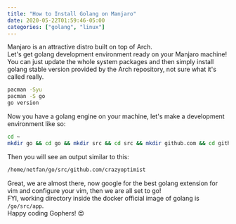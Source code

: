 ```yaml
---
title: "How to Install Golang on Manjaro"
date: 2020-05-22T01:59:46-05:00
categories: ["golang", "linux"]
---
```

Manjaro is an attractive distro built on top of Arch.  
Let's get golang development environment ready on your Manjaro machine!  
You can just update the whole system packages and then simply install golang stable version provided by the Arch repository, not sure what it's called really.  
```bash
pacman -Syu
pacman -S go
go version
```
Now you have a golang engine on your machine, let's make a development environment like so:  
```bash
cd ~
mkdir go && cd go && mkdir src && cd src && mkdir github.com && cd github.com && mkdir github_username && cd github_username && pwd
```
Then you will see an output similar to this:  
```bash
/home/netfan/go/src/github.com/crazyoptimist
```
Great, we are almost there, now google for the best golang extension for vim and configure your vim, then we are all set to go!  
FYI, working directory inside the docker official image of golang is `/go/src/app`.  
Happy coding Gophers! 😍


